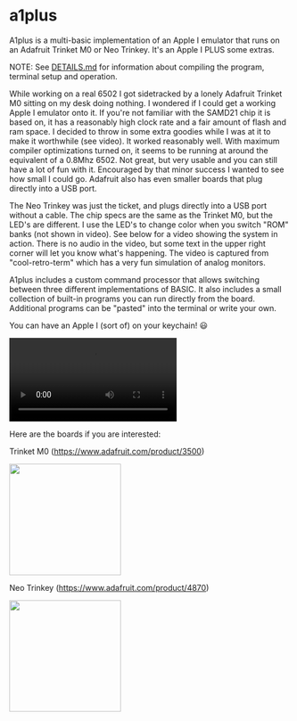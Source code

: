 # a1plus
A1plus is a multi-basic implementation of an Apple I emulator that runs  on an Adafruit Trinket M0 or Neo Trinkey. It's an Apple I PLUS some extras.

NOTE: See [DETAILS.md](DETAILS.md) for information about compiling the program, terminal setup and operation.

While working on a real 6502 I got sidetracked by a lonely Adafruit Trinket M0 sitting on my desk doing nothing. I wondered if I could get a working Apple I emulator onto it. If you're not familiar with the SAMD21 chip it is based on, it has a reasonably high clock rate and a fair amount of flash and ram space. I decided to throw in some extra goodies while I was at it to make it worthwhile (see video). It worked reasonably well. With maximum compiler optimizations turned on, it seems to be running at around the equivalent of a 0.8Mhz 6502. Not great, but very usable and you can still have a lot of fun with it. Encouraged by that minor success I wanted to see how small I could go. Adafruit also has even smaller boards that plug directly into a USB port.

The Neo Trinkey was just the ticket, and plugs directly into a USB port without a cable. The chip specs are the same as the Trinket M0, but the LED's are different. I use the LED's to change color when you switch "ROM" banks (not shown in video). See below for a video showing the system in action. There is no audio in the video, but some text in the upper right corner will let you know what's happening. The video is captured from "cool-retro-term" which has a very fun simulation of analog monitors.

A1plus includes a custom command processor that allows switching between three different implementations of BASIC. It also includes a small collection of built-in programs you can run directly from the board. Additional programs can be "pasted" into the terminal or write your own.

You can have an Apple I (sort of) on your keychain! :smiley:

![](https://user-images.githubusercontent.com/7751235/120817139-4b602580-c506-11eb-929c-2dcdd13d38c4.mp4)

Here are the boards if you are interested:

Trinket M0 (https://www.adafruit.com/product/3500)

<img src="https://cdn-shop.adafruit.com/1200x900/3500-00.jpg" width=200>

Neo Trinkey (https://www.adafruit.com/product/4870)

<img src="https://cdn-shop.adafruit.com/970x728/4870-03.jpg" width=200>
